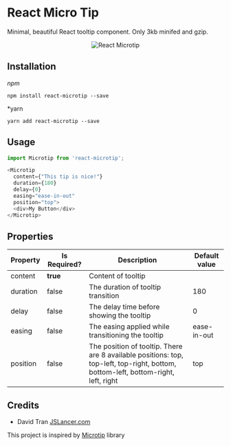 # React Micro Tip
Minimal, beautiful React tooltip component. Only 3kb minifed and gzip.
<p align="center">
<img src="https://cloud.githubusercontent.com/assets/1154740/26487958/cd2ca988-422b-11e7-8daa-ddb56d256f06.png" alt="React Microtip">
</p>

## Installation
*npm*
```
npm install react-microtip --save
```

*yarn
```
yarn add react-microtip --save
```

## Usage
```js
import Microtip from 'react-microtip';

<Microtip
  content={"This tip is nice!"}
  duration={180}
  delay={0}
  easing="ease-in-out"
  position="top">
  <div>My Button</div>
</Microtip>
```

## Properties
| Property | Is Required? | Description | Default value |
|----------|--------------|-------------|---------------|
| content  | **true**     | Content of tooltip ||  
| duration | false |The duration of tooltip transition | 180 |
| delay    | false |The delay time before showing the tooltip | 0 |
| easing   | false |The easing applied while transitioning the tooltip | ease-in-out |
| position | false |The position of tooltip. There are 8 available positions: top, top-left, top-right, bottom, bottom-left, bottom-right, left, right | top |

## Credits
- David Tran [JSLancer.com](http://jslancer.com)

This project is inspired by [Microtip](https://github.com/ghosh/microtip) library
